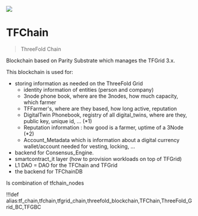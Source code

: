 ![](img/blockchain.png)

# TFChain

> ThreeFold Chain

Blockchain based on Parity Substrate which manages the TFGrid 3.x.

This blockchain is used for:

- storing information as needed on the ThreeFold Grid
  - identity information of entities (person and company)
  - 3node phone book, where are the 3nodes, how much capacity, which farmer 
  - TFFarmer's, where are they based, how long active, reputation
  - DigitalTwin Phonebook, registry of all digital_twins, where are they, public key, unique id, ...  (\*1)
  - Reputation information : how good is a farmer, uptime of a 3Node (\*2)
  - Account_Metadata which is information about a digital currency wallet/account needed for vesting, locking, ... 
- backend for Consensus_Engine.
- smartcontract_it layer (how to provision workloads on top of TFGrid)
- L1 DAO = DAO for the TFChain and TFGrid
- the backend for TFChainDB

Is combination of tfchain_nodes

!!!def alias:tf_chain,tfchain,tfgrid_chain,threefold_blockchain,TFChain,ThreeFold_Grid_BC,TFGBC

